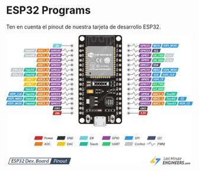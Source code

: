 # ESP32 Programs

Ten en cuenta el pinout de nuestra tarjeta de desarrollo ESP32.


<img src="./img/ESP32_pinout.png" alt="ESP32 Pinout" />
